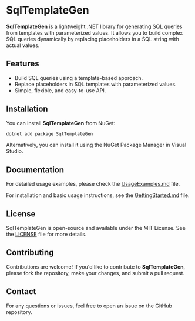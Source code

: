 # SqlTemplateGen

**SqlTemplateGen** is a lightweight .NET library for generating SQL queries from templates with parameterized values. It allows you to build complex SQL queries dynamically by replacing placeholders in a SQL string with actual values.

## Features
- Build SQL queries using a template-based approach.
- Replace placeholders in SQL templates with parameterized values.
- Simple, flexible, and easy-to-use API.

## Installation

You can install **SqlTemplateGen** from NuGet:

```bash
dotnet add package SqlTemplateGen
```

Alternatively, you can install it using the NuGet Package Manager in Visual Studio.

## Documentation

For detailed usage examples, please check the [UsageExamples.md](docs/UsageExamples.md) file.

For installation and basic usage instructions, see the [GettingStarted.md](docs/GettingStarted.md) file.

## License

SqlTemplateGen is open-source and available under the MIT License. See the [LICENSE](LICENSE) file for more details.

## Contributing

Contributions are welcome! If you'd like to contribute to **SqlTemplateGen**, please fork the repository, make your changes, and submit a pull request.

## Contact

For any questions or issues, feel free to open an issue on the GitHub repository.
